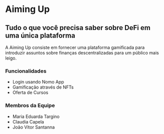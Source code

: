 # Aiming Up

## Tudo o que você precisa saber sobre DeFi em uma única plataforma

A Aiming Up consiste em fornecer uma plataforma gamificada para introduzir assuntos sobre finanças descentralizadas para um público mais leigo.

### Funcionalidades
<ul>
  <li>Login usando Nomo App</li>
  <li>Gamificação através de NFTs</li>
  <li>Oferta de Cursos</li>
</ul>

### Membros da Equipe
<ul>
  <li>Maria Eduarda Targino</li>
  <li>Claudia Capela</li>
  <li>João Vitor Santanna</li>
</ul>
